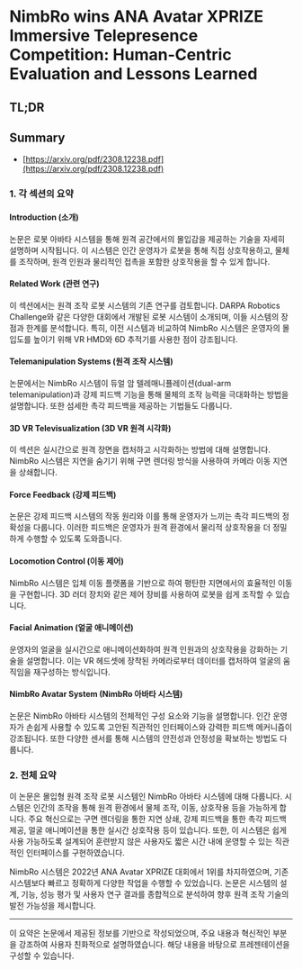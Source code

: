 # NimbRo wins ANA Avatar XPRIZE Immersive Telepresence Competition: Human-Centric Evaluation and Lessons Learned
## TL;DR
## Summary
- [https://arxiv.org/pdf/2308.12238.pdf](https://arxiv.org/pdf/2308.12238.pdf)

### 1. 각 섹션의 요약

#### Introduction (소개)
논문은 로봇 아바타 시스템을 통해 원격 공간에서의 몰입감을 제공하는 기술을 자세히 설명하며 시작됩니다. 이 시스템은 인간 운영자가 로봇을 통해 직접 상호작용하고, 물체를 조작하며, 원격 인원과 물리적인 접촉을 포함한 상호작용을 할 수 있게 합니다.

#### Related Work (관련 연구)
이 섹션에서는 원격 조작 로봇 시스템의 기존 연구를 검토합니다. DARPA Robotics Challenge와 같은 다양한 대회에서 개발된 로봇 시스템이 소개되며, 이들 시스템의 장점과 한계를 분석합니다. 특히, 이전 시스템과 비교하여 NimbRo 시스템은 운영자의 몰입도를 높이기 위해 VR HMD와 6D 추적기를 사용한 점이 강조됩니다.

#### Telemanipulation Systems (원격 조작 시스템)
논문에서는 NimbRo 시스템이 듀얼 암 텔레매니퓰레이션(dual-arm telemanipulation)과 강제 피드백 기능을 통해 물체의 조작 능력을 극대화하는 방법을 설명합니다. 또한 섬세한 촉각 피드백을 제공하는 기법들도 다룹니다.

#### 3D VR Televisualization (3D VR 원격 시각화)
이 섹션은 실시간으로 원격 장면을 캡처하고 시각화하는 방법에 대해 설명합니다. NimbRo 시스템은 지연을 숨기기 위해 구면 렌더링 방식을 사용하여 카메라 이동 지연을 상쇄합니다.

#### Force Feedback (강제 피드백)
논문은 강제 피드백 시스템의 작동 원리와 이를 통해 운영자가 느끼는 촉각 피드백의 정확성을 다룹니다. 이러한 피드백은 운영자가 원격 환경에서 물리적 상호작용을 더 정밀하게 수행할 수 있도록 도와줍니다.

#### Locomotion Control (이동 제어)
NimbRo 시스템은 입체 이동 플랫폼을 기반으로 하여 평탄한 지면에서의 효율적인 이동을 구현합니다. 3D 러더 장치와 같은 제어 장비를 사용하여 로봇을 쉽게 조작할 수 있습니다.

#### Facial Animation (얼굴 애니메이션)
운영자의 얼굴을 실시간으로 애니메이션화하여 원격 인원과의 상호작용을 강화하는 기술을 설명합니다. 이는 VR 헤드셋에 장착된 카메라로부터 데이터를 캡처하여 얼굴의 움직임을 재구성하는 방식입니다.

#### NimbRo Avatar System (NimbRo 아바타 시스템)
논문은 NimbRo 아바타 시스템의 전체적인 구성 요소와 기능을 설명합니다. 인간 운영자가 손쉽게 사용할 수 있도록 고안된 직관적인 인터페이스와 강력한 피드백 메커니즘이 강조됩니다. 또한 다양한 센서를 통해 시스템의 안전성과 안정성을 확보하는 방법도 다룹니다.

### 2. 전체 요약

이 논문은 몰입형 원격 조작 로봇 시스템인 NimbRo 아바타 시스템에 대해 다룹니다. 시스템은 인간의 조작을 통해 원격 환경에서 물체 조작, 이동, 상호작용 등을 가능하게 합니다. 주요 혁신으로는 구면 렌더링을 통한 지연 상쇄, 강제 피드백을 통한 촉각 피드백 제공, 얼굴 애니메이션을 통한 실시간 상호작용 등이 있습니다. 또한, 이 시스템은 쉽게 사용 가능하도록 설계되어 훈련받지 않은 사용자도 짧은 시간 내에 운영할 수 있는 직관적인 인터페이스를 구현하였습니다.

NimbRo 시스템은 2022년 ANA Avatar XPRIZE 대회에서 1위를 차지하였으며, 기존 시스템보다 빠르고 정확하게 다양한 작업을 수행할 수 있었습니다. 논문은 시스템의 설계, 기능, 성능 평가 및 사용자 연구 결과를 종합적으로 분석하여 향후 원격 조작 기술의 발전 가능성을 제시합니다.

---
이 요약은 논문에서 제공된 정보를 기반으로 작성되었으며, 주요 내용과 혁신적인 부분을 강조하여 사용자 친화적으로 설명하였습니다. 해당 내용을 바탕으로 프레젠테이션을 구성할 수 있습니다.